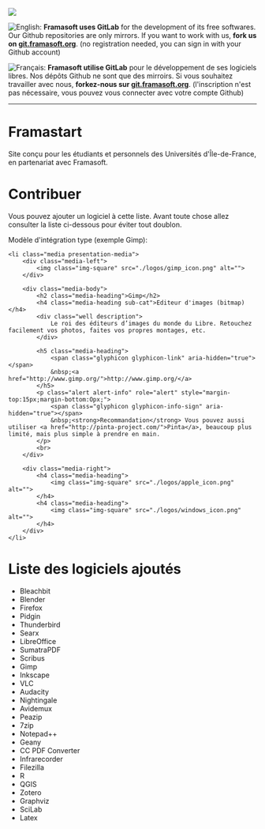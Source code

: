 [![](https://git.framasoft.org/assets/logo-black-f52905a40830b30aa287f784b537c823.png)](https://git.framasoft.org)

![English:](https://upload.wikimedia.org/wikipedia/commons/thumb/a/ae/Flag_of_the_United_Kingdom.svg/20px-Flag_of_the_United_Kingdom.svg.png) **Framasoft uses GitLab** for the development of its free softwares. Our Github repositories are only mirrors.
If you want to work with us, **fork us on [git.framasoft.org](https://git.framasoft.org)**. (no registration needed, you can sign in with your Github account)

![Français:](https://upload.wikimedia.org/wikipedia/commons/thumb/c/c3/Flag_of_France.svg/20px-Flag_of_France.svg.png) **Framasoft utilise GitLab** pour le développement de ses logiciels libres. Nos dépôts Github ne sont que des mirroirs.
Si vous souhaitez travailler avec nous, **forkez-nous sur [git.framasoft.org](https://git.framasoft.org)**. (l'inscription n'est pas nécessaire, vous pouvez vous connecter avec votre compte Github)
* * *

Framastart
==========

Site conçu pour les étudiants et personnels des Universités d'Île-de-France, en partenariat avec Framasoft.


Contribuer
==========

Vous pouvez ajouter un logiciel à cette liste. Avant toute chose allez consulter la liste ci-dessous pour
éviter tout doublon.

Modèle d'intégration type (exemple Gimp):

```
<li class="media presentation-media">
	<div class="media-left">
		<img class="img-square" src="./logos/gimp_icon.png" alt="">
	</div>
	
	<div class="media-body">
		<h2 class="media-heading">Gimp</h2>
		<h4 class="media-heading sub-cat">Editeur d'images (bitmap)</h4>
		<div class="well description">
			Le roi des éditeurs d’images du monde du Libre. Retouchez facilement vos photos, faites vos propres montages, etc.
		</div>
		
		<h5 class="media-heading">
			<span class="glyphicon glyphicon-link" aria-hidden="true"></span>
			&nbsp;<a href="http://www.gimp.org/">http://www.gimp.org/</a>
		</h5>
		<p class="alert alert-info" role="alert" style="margin-top:15px;margin-bottom:Opx;">
			<span class="glyphicon glyphicon-info-sign" aria-hidden="true"></span>
			&nbsp;<strong>Recommandation</strong> Vous pouvez aussi utiliser <a href="http://pinta-project.com/">Pinta</a>, beaucoup plus limité, mais plus simple à prendre en main.
		</p>
		<br>
	</div>
	
	<div class="media-right">
		<h4 class="media-heading">
			<img class="img-square" src="./logos/apple_icon.png" alt="">
		</h4>
		<h4 class="media-heading">
			<img class="img-square" src="./logos/windows_icon.png" alt="">
		</h4>
	</div>
</li>

```


Liste des logiciels ajoutés
===========================

* Bleachbit
* Blender
* Firefox
* Pidgin
* Thunderbird
* Searx
* LibreOffice
* SumatraPDF
* Scribus
* Gimp
* Inkscape
* VLC
* Audacity
* Nightingale
* Avidemux
* Peazip
* 7zip
* Notepad++
* Geany
* CC PDF Converter
* Infrarecorder
* Filezilla
* R
* QGIS
* Zotero
* Graphviz
* SciLab
* Latex

